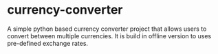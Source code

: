 # currency-converter
A simple python based currency converter project that allows users to convert between multiple currencies. It is build in offline version to uses pre-defined exchange rates. 
